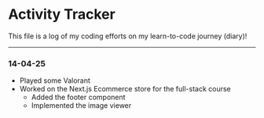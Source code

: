 # Activity Tracker

This file is a log of my coding efforts on my learn-to-code journey (diary)!

---

### 14-04-25

- Played some Valorant
- Worked on the Next.js Ecommerce store for the full-stack course
  - Added the footer component
  - Implemented the image viewer
